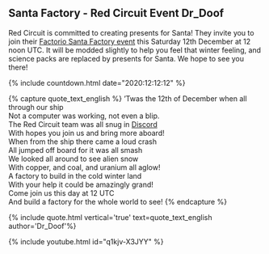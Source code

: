 ## Santa Factory - Red Circuit Event <author>Dr_Doof</author>

Red Circuit is committed to creating presents for Santa! They invite you to join their [Factorio Santa Factory event](https://red-circuit.org/events/?e=Santa%20Factory) this Saturday 12th December at 12 noon UTC. It will be modded slightly to help you feel that winter feeling, and science packs are replaced by presents for Santa. We hope to see you there!

{% include countdown.html date="2020:12:12:12" %}

{% capture quote_text_english %}
’Twas the 12th of December when all through our ship<br>
Not a computer was working, not even a blip.<br>
The Red Circuit team was all snug in [Discord](https://discord.red-circuit.org)<br>
With hopes you join us and bring more aboard!<br>
When from the ship there came a loud crash<br>
All jumped off board for it was all smash<br>
We looked all around to see alien snow<br>
With copper, and coal, and uranium all aglow!<br>
A factory to build in the cold winter land<br>
With your help it could be amazingly grand!<br>
Come join us this day at 12 UTC<br>
And build a factory for the whole world to see!
{% endcapture %}

{% include quote.html vertical='true' text=quote_text_english author='Dr_Doof'%}

{% include youtube.html id="q1kjv-X3JYY" %}
